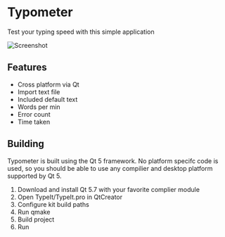 # Typometer
Test your typing speed with this simple application

![Screenshot](https://i.imgur.com/WUYjWS6.jpg)

## Features
- Cross platform via Qt
- Import text file
- Included default text
- Words per min
- Error count
- Time taken

## Building
Typometer is built using the Qt 5 framework. 
No platform specifc code is used, so you should be able to use any compilier and desktop platform supported by Qt 5.

1. Download and install Qt 5.7 with your favorite complier module
2. Open TypeIt/TypeIt.pro in QtCreator
3. Configure kit build paths
4. Run qmake
5. Build project
6. Run
